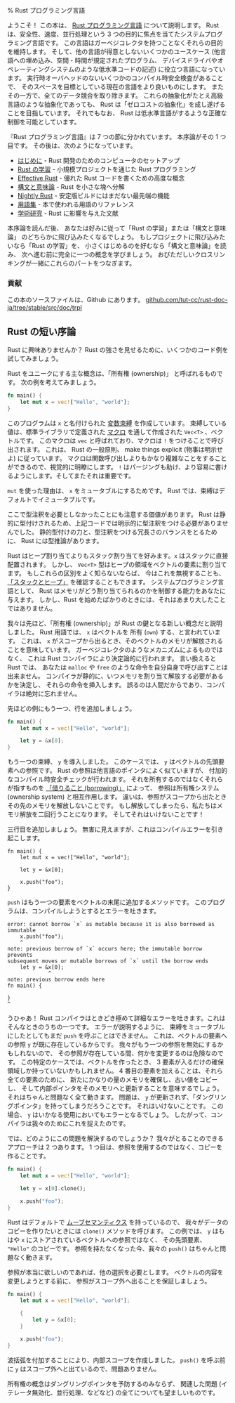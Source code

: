 % Rust プログラミング言語

ようこそ！
この本は、 [Rust プログラミング言語][rust] について説明します。
Rust は、安全性、速度、並行処理という
3 つの目的に焦点を当てたシステムプログラミング言語です。
この言語はガーベジコレクタを持つことなくそれらの目的を維持します。
そして、他の言語が得意としないいくつかのユースケース
(他言語への埋め込み、空間・時間が規定されたプログラム、
デバイスドライバやオペレーティングシステムのような低水準コードの記述)
に役立つ言語になっています。
実行時オーバヘッドのないいくつかのコンパイル時安全検査があることで、
そのスペースを目標としている現在の言語をより良いものにします。
またその一方で、全てのデータ競合を取り除きます。
これらの抽象化がたとえ高級言語のような抽象化であっても、
Rust は「ゼロコストの抽象化」を成し遂げることを目指しています。
それでもなお、 Rust は低水準言語がするような正確な制御を可能としています。

[rust]: http://rust-lang.org

『Rust プログラミング言語』は 7 つの節に分かれています。
本序論がその 1 つ目です。 その後は、次のようになっています。

* [はじめに][gs] - Rust 開発のためのコンピュータのセットアップ
* [Rust の学習][lr] - 小規模プロジェクトを通じた Rust プログラミング
* [Effective Rust][er] - 優れた Rust コードを書くための高度な概念
* [構文と意味論][ss] - Rust を小さな塊へ分解
* [Nightly Rust][nr] - 安定版ビルドにはまだない最先端の機能
* [用語集][gl] - 本で使われる用語のリファレンス
* [学術研究][ar] - Rust に影響を与えた文献

[gs]: getting-started.html
[lr]: learn-rust.html
[er]: effective-rust.html
[ss]: syntax-and-semantics.html
[nr]: nightly-rust.html
[gl]: glossary.html
[ar]: academic-research.html

本序論を読んだ後、
あなたは好みに従って「Rust の学習」または「構文と意味論」
のどちらかに飛び込みたくなるでしょう。
もしプロジェクトに飛び込みたいなら「Rust の学習」を、
小さくはじめるのを好むなら「構文と意味論」を読み、
次へ進む前に完全に一つの概念を学びましょう。
おびただしいクロスリンキングが一緒にこれらのパートをつなぎます。

### 貢献

この本のソースファイルは、Github にあります。
[github.com/tut-cc/rust-doc-ja/tree/stable/src/doc/trpl](https://github.com/tut-cc/rust-doc-ja/tree/stable/src/doc/trpl)

## Rust の短い序論

Rust に興味ありませんか？
Rust の強さを見せるために、いくつかのコード例を試してみましょう。

Rust をユニークにする主な概念は、「所有権 (ownership)」 と呼ばれるものです。
次の例を考えてみましょう。

```rust
fn main() {
    let mut x = vec!["Hello", "world"];
}
```

このプログラムは `x` と名付けられた [変数束縛][var] を作成しています。
束縛している値は、標準ライブラリで定義された [マクロ][macro] を通して作成された
`Vec<T>` 、ベクトルです。
このマクロは `vec` と呼ばれており、マクロは `!` をつけることで呼び出されます。
これは、 Rust の一般原則、 make things explicit (物事は明示せよ) に従っています。
マクロは関数呼び出しよりもかなり複雑なことをすることができるので、視覚的に明瞭にします。
`!` はパージングも助け、より容易に書けるようにします。そしてまたそれは重要です。

`mut` を使った理由は、 `x` をミュータブルにするためです。
Rust では、束縛はデフォルトでイミュータブルです。

ここで型注釈を必要としなかったことにも注意する価値があります。
Rust は静的に型付けされるため、上記コードでは明示的に型注釈をつける必要がありませんでした。
静的型付けの力と、型注釈をつける冗長さのバランスをとるために、 Rust には型推論があります。

Rust はヒープ割り当てよりもスタック割り当てを好みます。`x` はスタックに直接配置されます。
しかし、 `Vec<T>` 型はヒープの領域をベクトルの要素に割り当てます。
もしこれらの区別をよく知らないならば、
今はこれを無視することも、 [「スタックとヒープ」][heap] を確認することもできます。
システムプログラミング言語として、
Rust はメモリがどう割り当てられるのかを制御する能力をあなたに与えます。
しかし、Rust を始めたばかりのときには、それはあまり大したことではありません。

[var]: variable-bindings.html
[macro]: macros.html
[heap]: the-stack-and-the-heap.html

我々は先ほど、「所有権 (ownership)」が Rust の鍵となる新しい概念だと説明しました。
Rust 用語では、 `x` はベクトルを 所有 (`own`) する、と言われています。
これは、 `x` がスコープから出るとき、そのベクトルのメモリが解放されることを意味しています。
ガーベジコレクタのようなメカニズムによるものではなく、
これは Rust コンパイラにより決定論的に行われます。
言い換えると Rust では、
あなたは `malloc` や `free` のような命令を自分自身で呼び出すことは出来ません。
コンパイラが静的に、いつメモリを割り当て解放する必要があるかを決定し、
それらの命令を挿入します。
誤るのは人間だからであり、コンパイラは絶対に忘れません。

先ほどの例にもう一つ、行を追加しましょう。

```rust
fn main() {
    let mut x = vec!["Hello", "world"];

    let y = &x[0];
}
```

もう一つの束縛、 `y` を導入しました。
このケースでは、 `y` はベクトルの先頭要素への参照です。
Rust の参照は他言語のポインタによく似ていますが、
付加的なコンパイル時安全チェックが行われます。
それを所有するのではなくそれらが指すものを [「借りること (borrowing)」][borrowing] によって、
参照は所有権システム (ownership system) と相互作用します。
違いは、参照がスコープから出たときその先のメモリを解放しないことです。
もし解放してしまったら、私たちはメモリ解放を二回行うことになります。
そしてそれはいけないことです！

[borrowing]: references-and-borrowing.html

三行目を追加しましょう。
無害に見えますが、これはコンパイルエラーを引き起こします。

```rust,ignore
fn main() {
    let mut x = vec!["Hello", "world"];

    let y = &x[0];

    x.push("foo");
}
```

`push` はもう一つの要素をベクトルの末尾に追加するメソッドです。
このプログラムは、コンパイルしようとするとエラーを吐きます。

```text
error: cannot borrow `x` as mutable because it is also borrowed as immutable
    x.push("foo");
    ^
note: previous borrow of `x` occurs here; the immutable borrow prevents
subsequent moves or mutable borrows of `x` until the borrow ends
    let y = &x[0];
             ^
note: previous borrow ends here
fn main() {

}
^
```

うひゃあ！
Rust コンパイラはときどき極めて詳細なエラーを吐きます。これはそんなときのうちの一つです。
エラーが説明するように、
束縛をミュータブルにしたとしてもまだ `push` を呼ぶことはできません。
これは、ベクトルの要素への参照 `y` が既に存在しているからです。
我々がもう一つの参照を無効にするかもしれないので、
その参照が存在している間、何かを変更するのは危険なのです。
この特定のケースでは、ベクトルを作ったとき、 
3 要素が入るだけの確保領域しか持っていないかもしれません。
4 番目の要素を加えることは、それら全ての要素のために、
新たにかなりの量のメモリを確保し、古い値をコピーし、
そして内部ポインタをそのメモリへと更新することを意味するでしょう。
それはちゃんと問題なく全て動きます。
問題は、 `y` が更新されず、「ダングリングポインタ」を持ってしまうだろうことです。
それはいけないことです。
この場合、 `y` はいかなる使用においてもエラーとなるでしょう。
したがって、コンパイラは我々のためにこれを捉えたのです。

では、どのようにこの問題を解決するのでしょうか？
我々がとることのできるアプローチは 2 つあります。
1 つ目は、参照を使用するのではなく、コピーを作ることです。

```rust
fn main() {
    let mut x = vec!["Hello", "world"];

    let y = x[0].clone();

    x.push("foo");
}
```

Rust はデフォルトで [ムーブセマンティクス][move] を持っているので、
我々がデータのコピーを作りたいときには `clone()` メソッドを呼びます。
この例では、 `y` はもはや `x` にストアされているベクトルへの参照ではなく、
その先頭要素、 `"Hello"` のコピーです。
参照を持たなくなった今、我々の `push()` はちゃんと問題なく動きます。

[move]: move-semantics.html

参照が本当に欲しいのであれば、他の選択を必要とします。
ベクトルの内容を変更しようとする前に、
参照がスコープ外へ出ることを保証しましょう。

```rust
fn main() {
    let mut x = vec!["Hello", "world"];

    {
        let y = &x[0];
    }

    x.push("foo");
}
```

波括弧を付加することにより、内部スコープを作成しました。
`push()` を呼ぶ前に `y` はスコープ外へと出ているので、問題ありません。

所有権の概念はダングリングポインタを予防するのみならず、
関連した問題 (イテレータ無効化、並行処理、などなど) の全てについても望ましいものです。

